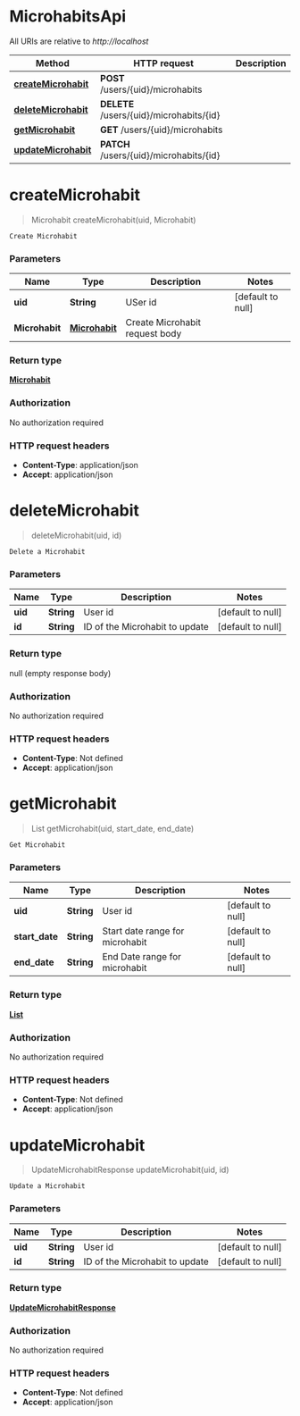 # MicrohabitsApi

All URIs are relative to *http://localhost*

| Method | HTTP request | Description |
|------------- | ------------- | -------------|
| [**createMicrohabit**](MicrohabitsApi.md#createMicrohabit) | **POST** /users/{uid}/microhabits |  |
| [**deleteMicrohabit**](MicrohabitsApi.md#deleteMicrohabit) | **DELETE** /users/{uid}/microhabits/{id} |  |
| [**getMicrohabit**](MicrohabitsApi.md#getMicrohabit) | **GET** /users/{uid}/microhabits |  |
| [**updateMicrohabit**](MicrohabitsApi.md#updateMicrohabit) | **PATCH** /users/{uid}/microhabits/{id} |  |


<a name="createMicrohabit"></a>
# **createMicrohabit**
> Microhabit createMicrohabit(uid, Microhabit)



    Create Microhabit

### Parameters

|Name | Type | Description  | Notes |
|------------- | ------------- | ------------- | -------------|
| **uid** | **String**| USer id | [default to null] |
| **Microhabit** | [**Microhabit**](../Models/Microhabit.md)| Create Microhabit request body | |

### Return type

[**Microhabit**](../Models/Microhabit.md)

### Authorization

No authorization required

### HTTP request headers

- **Content-Type**: application/json
- **Accept**: application/json

<a name="deleteMicrohabit"></a>
# **deleteMicrohabit**
> deleteMicrohabit(uid, id)



    Delete a Microhabit

### Parameters

|Name | Type | Description  | Notes |
|------------- | ------------- | ------------- | -------------|
| **uid** | **String**| User id | [default to null] |
| **id** | **String**| ID of the Microhabit to update | [default to null] |

### Return type

null (empty response body)

### Authorization

No authorization required

### HTTP request headers

- **Content-Type**: Not defined
- **Accept**: application/json

<a name="getMicrohabit"></a>
# **getMicrohabit**
> List getMicrohabit(uid, start\_date, end\_date)



    Get Microhabit

### Parameters

|Name | Type | Description  | Notes |
|------------- | ------------- | ------------- | -------------|
| **uid** | **String**| User id | [default to null] |
| **start\_date** | **String**| Start date range for microhabit | [default to null] |
| **end\_date** | **String**| End Date range for microhabit | [default to null] |

### Return type

[**List**](../Models/Microhabit.md)

### Authorization

No authorization required

### HTTP request headers

- **Content-Type**: Not defined
- **Accept**: application/json

<a name="updateMicrohabit"></a>
# **updateMicrohabit**
> UpdateMicrohabitResponse updateMicrohabit(uid, id)



    Update a Microhabit

### Parameters

|Name | Type | Description  | Notes |
|------------- | ------------- | ------------- | -------------|
| **uid** | **String**| User id | [default to null] |
| **id** | **String**| ID of the Microhabit to update | [default to null] |

### Return type

[**UpdateMicrohabitResponse**](../Models/UpdateMicrohabitResponse.md)

### Authorization

No authorization required

### HTTP request headers

- **Content-Type**: Not defined
- **Accept**: application/json

